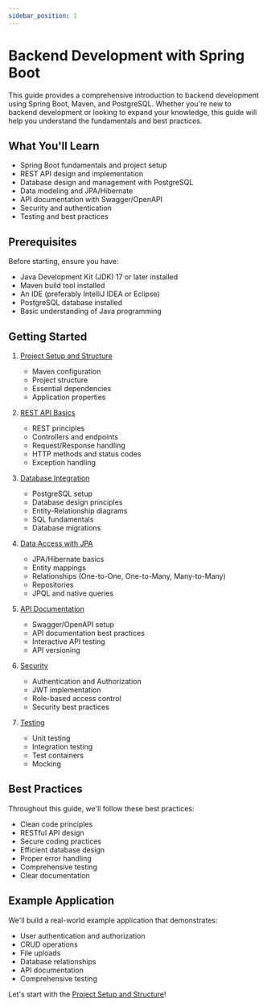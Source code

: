 ```yaml
---
sidebar_position: 1
---
```


# Backend Development with Spring Boot

This guide provides a comprehensive introduction to backend development using Spring Boot, Maven, and PostgreSQL. Whether you're new to backend development or looking to expand your knowledge, this guide will help you understand the fundamentals and best practices.

## What You'll Learn

- Spring Boot fundamentals and project setup
- REST API design and implementation
- Database design and management with PostgreSQL
- Data modeling and JPA/Hibernate
- API documentation with Swagger/OpenAPI
- Security and authentication
- Testing and best practices

## Prerequisites

Before starting, ensure you have:
- Java Development Kit (JDK) 17 or later installed
- Maven build tool installed
- An IDE (preferably IntelliJ IDEA or Eclipse)
- PostgreSQL database installed
- Basic understanding of Java programming

## Getting Started

1. [Project Setup and Structure](./project-setup.md)
   - Maven configuration
   - Project structure
   - Essential dependencies
   - Application properties

2. [REST API Basics](./rest-api.md)
   - REST principles
   - Controllers and endpoints
   - Request/Response handling
   - HTTP methods and status codes
   - Exception handling

3. [Database Integration](./database.md)
   - PostgreSQL setup
   - Database design principles
   - Entity-Relationship diagrams
   - SQL fundamentals
   - Database migrations

4. [Data Access with JPA](./jpa-hibernate.md)
   - JPA/Hibernate basics
   - Entity mappings
   - Relationships (One-to-One, One-to-Many, Many-to-Many)
   - Repositories
   - JPQL and native queries

5. [API Documentation](./api-docs.md)
   - Swagger/OpenAPI setup
   - API documentation best practices
   - Interactive API testing
   - API versioning

6. [Security](./security.md)
   - Authentication and Authorization
   - JWT implementation
   - Role-based access control
   - Security best practices

7. [Testing](./testing.md)
   - Unit testing
   - Integration testing
   - Test containers
   - Mocking

## Best Practices

Throughout this guide, we'll follow these best practices:
- Clean code principles
- RESTful API design
- Secure coding practices
- Efficient database design
- Proper error handling
- Comprehensive testing
- Clear documentation

## Example Application

We'll build a real-world example application that demonstrates:
- User authentication and authorization
- CRUD operations
- File uploads
- Database relationships
- API documentation
- Comprehensive testing

Let's start with the [Project Setup and Structure](./project-setup.md)! 